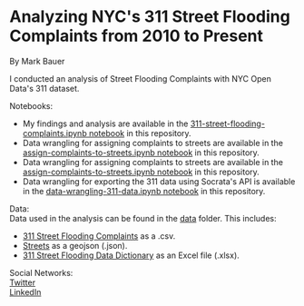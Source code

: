 # Analyzing NYC's 311 Street Flooding Complaints from 2010 to Present

By Mark Bauer  

I conducted an analysis of Street Flooding Complaints with NYC Open Data's 311 dataset. 

Notebooks:  
- My findings and analysis are available in the [311-street-flooding-complaints.ipynb notebook](https://github.com/mebauer/nyc-311-street-flooding/blob/main/311-street-flooding-complaints.ipynb) in this repository.  
- Data wrangling for assigning complaints to streets are available in the [assign-complaints-to-streets.ipynb notebook](https://github.com/mebauer/nyc-311-street-flooding/blob/main/assign-complaints-to-streets.ipynb) in this repository.  
- Data wrangling for assigning complaints to streets are available in the [assign-complaints-to-streets.ipynb notebook](https://github.com/mebauer/nyc-311-street-flooding/blob/main/assign-complaints-to-streets.ipynb) in this repository.  
- Data wrangling for exporting the 311 data using Socrata's API is available in the [data-wrangling-311-data.ipynb notebook](https://github.com/mebauer/nyc-311-street-flooding/blob/main/data-wrangling-311-data.ipynb) in this repository.

Data:  
Data used in the analysis can be found in the [data](https://github.com/mebauer/nyc-311-street-flooding/tree/main/data) folder. This includes:  
- [311 Street Flooding Complaints](https://github.com/mebauer/nyc-311-street-flooding/blob/main/311-street-flooding-complaints.ipynb) as a .csv.  
- [Streets](https://github.com/mebauer/nyc-311-street-flooding/blob/main/311-street-flooding-complaints.ipynb) as a geojson (.json).   
- [311 Street Flooding Data Dictionary](https://github.com/mebauer/nyc-311-street-flooding/blob/main/311-street-flooding-complaints.ipynb) as an Excel file (.xlsx). 

Social Networks:  
[Twitter](https://twitter.com/markbauerwater)  
[LinkedIn](https://www.linkedin.com/in/markebauer/)